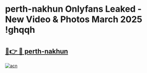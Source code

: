 # perth-nakhun Onlyfans Leaked - New Video & Photos March 2025 !ghqqh

# <h2><a href="https://m0w99x.iuczelnia.edu.pl?title=perth-nakhun&ref=ghqqh">🔗👉 🔴 perth-nakhun</a></h2>

[![acn](https://github.com/user-attachments/assets/0f9c940e-d8b0-45ae-aac7-cd30a18b3e1c)](https://m0w99x.iuczelnia.edu.pl?title=perth-nakhun&ref=ghqqh)

